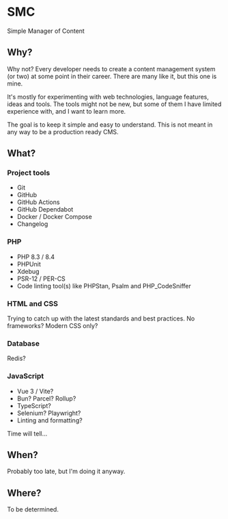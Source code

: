 # SMC
Simple Manager of Content

## Why?

Why not? Every developer needs to create a content management system (or two) at some point in their career.
There are many like it, but this one is mine.

It's mostly for experimenting with web technologies, language features, ideas and tools.
The tools might not be new, but some of them I have limited experience with, and I want to learn more.

The goal is to keep it simple and easy to understand.
This is not meant in any way to be a production ready CMS.

## What?

### Project tools

- Git
- GitHub
- GitHub Actions
- GitHub Dependabot
- Docker / Docker Compose
- Changelog

### PHP

- PHP 8.3 / 8.4
- PHPUnit
- Xdebug
- PSR-12 / PER-CS
- Code linting tool(s) like PHPStan, Psalm and PHP_CodeSniffer

### HTML and CSS

Trying to catch up with the latest standards and best practices.
No frameworks? Modern CSS only?

### Database

Redis?

### JavaScript

- Vue 3 / Vite?
- Bun? Parcel? Rollup?
- TypeScript?
- Selenium? Playwright?
- Linting and formatting?

Time will tell...

## When?

Probably too late, but I'm doing it anyway.

## Where?

To be determined.
